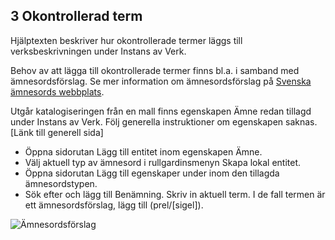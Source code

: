 ## 3 Okontrollerad term

Hjälptexten beskriver hur okontrollerade termer läggs till verksbeskrivningen under Instans av Verk. 

Behov av att lägga till okontrollerade termer finns bl.a. i samband med ämnesordsförslag. Se mer information om ämnesordsförslag på [Svenska ämnesords webbplats](http://www.kb.se/katalogisering/Svenska-amnesord/nytt_amnesord/).

Utgår katalogiseringen från en mall finns egenskapen Ämne redan tillagd under Instans av Verk. Följ generella instruktioner om egenskapen saknas. [Länk till generell sida]

* Öppna sidorutan Lägg till entitet inom egenskapen Ämne.
* Välj aktuell typ av ämnesord i rullgardinsmenyn Skapa lokal entitet.
* Öppna sidorutan Lägg till egenskaper under inom den tillagda ämnesordstypen.
* Sök efter och lägg till Benämning. Skriv in aktuell term. I de fall termen är ett ämnesordsförslag, lägg till (prel/[sigel]).

![Ämnesordsförslag](Ämnesordsförslag.png) 
